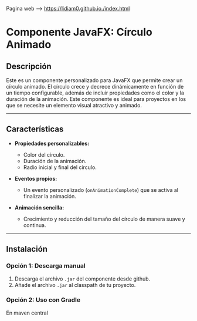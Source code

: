 Pagina web --> https://lidiam0.github.io./index.html 

# Componente JavaFX: **Círculo Animado**

## Descripción

Este es un componente personalizado para JavaFX que permite crear un círculo animado. 
El círculo crece y decrece dinámicamente en función de un tiempo configurable, además de incluir propiedades como el color y la duración de la animación. Este componente es ideal para proyectos en los que se necesite un elemento visual atractivo y animado.

---

## Características

- **Propiedades personalizables:**
  - Color del círculo.
  - Duración de la animación.
  - Radio inicial y final del círculo.

- **Eventos propios:**
  - Un evento personalizado (`onAnimationComplete`) que se activa al finalizar la animación.

- **Animación sencilla:**
  - Crecimiento y reducción del tamaño del círculo de manera suave y continua.

---

## Instalación

### Opción 1: Descarga manual
1. Descarga el archivo `.jar` del componente desde github.
2. Añade el archivo `.jar` al classpath de tu proyecto.

### Opción 2: Uso con Gradle
En maven central

